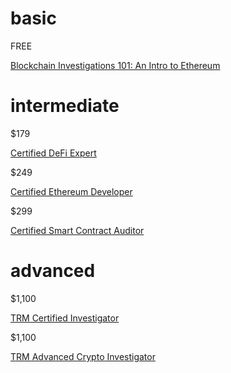 # basic

FREE

[Blockchain Investigations 101: An Intro to Ethereum](https://youtu.be/mBW7djo_fg8)

# intermediate

$179

[Certified DeFi Expert](https://www.blockchain-council.org/certifications/certified-defi-expert-course)

$249

[Certified Ethereum Developer](https://www.blockchain-council.org/certifications/certified-ethereum-developer)

$299

[Certified Smart Contract Auditor](https://www.blockchain-council.org/certifications/certified-smart-contract-auditor)

# advanced

$1,100

[TRM Certified Investigator](https://www.trmlabs.com/certified-investigator#demo-request)

$1,100

[TRM Advanced Crypto Investigator](https://www.trmlabs.com/advanced-crypto-investigator)
